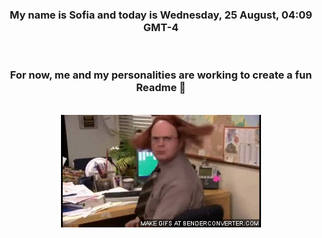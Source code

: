 


<div align="center">
<h3 >My name is Sofia and today is Wednesday, 25 August, 04:09 GMT-4</h3><br>
<h3 >For now, me and my personalities are working to create a fun Readme 👋
</h3><br>
<img src='img/dwight.gif' alt='working...'/>
</div>
